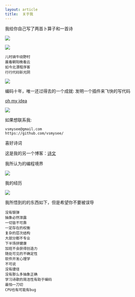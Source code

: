 ```yaml
---
layout: article
title:  关于我
---
```


我给你自己写了两首卜算子和一首诗

![](/images/self-mockery.jpg)

![](/images/self2.jpg)


```
儿时骑牛绕野村
晨看朝阳晚看云
如今北漂程序客
行行代码斩光阴
```

![](/images/mt.jpg)


编码十年，唯一还过得去的一个成就: 发明一个插件来飞快的写代码


[oh my idea](https://github.com/vsmysee/oh-my-idea)


![](https://plugins.jetbrains.com/files/13694/screenshot_20948.png)



如果想联系我: 

```
vsmysee@gmail.com
https://github.com/vsmysee/
```

喜好诗词

这是我的另一个博客：[诗文](http://www.codecode.club/)


我所认为的编程境界

![](/images/river-snow-change.jpg)


我的经历

![](/images/codinghard.jpg)


我所悟到的的东西如下，但是希望你不要被误导

```
没有银弹
抽象必然泄露
一切皆不可靠
一定存在的权衡
复杂的层次结构
大部分都不专业
下半场拼健康
加班不会获得创造力
随处可见的不确定性
软件开发心理学
不可说
没有捷径
没有那么多抽象正确
学习诗歌的简洁性有助于编码
最怕一刀切
CPU也有可能有bug
```


